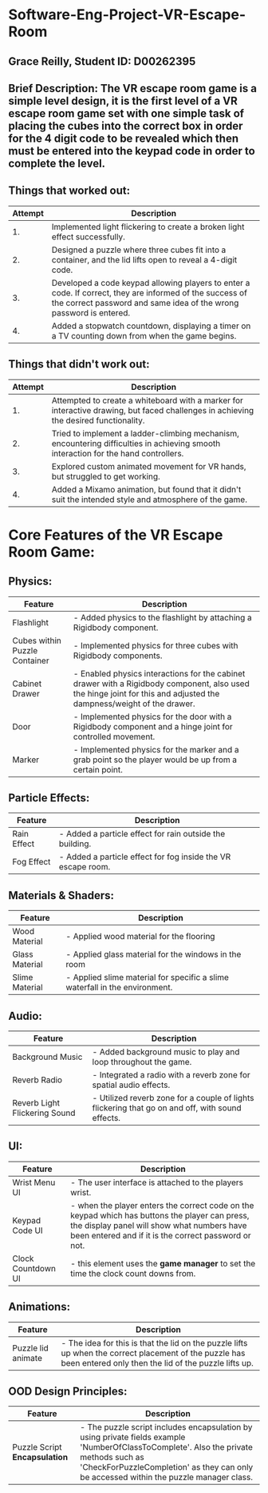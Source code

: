 ﻿# Software-Eng-Project-VR-Escape-Room
## Grace Reilly, Student ID: D00262395
## Brief Description: The VR escape room game is a simple level design, it is the first level of a VR escape room game set with one simple task of placing the cubes into the correct box in order for the 4 digit code to be revealed which then must be entered into the keypad code in order to complete the level. 

## Things that worked out:

| Attempt | Description |
| ------- | ----------- |
| 1.      | Implemented light flickering to create a broken light effect successfully. |
| 2.      | Designed a puzzle where three cubes fit into a container, and the lid lifts open to reveal a 4-digit code. |
| 3.      | Developed a code keypad allowing players to enter a code. If correct, they are informed of the success of the correct password and same idea of the wrong password is entered. |
| 4.      | Added a stopwatch countdown, displaying a timer on a TV counting down from when the game begins. |

## Things that didn't work out:

| Attempt | Description |
| ------- | ----------- |
| 1.      | Attempted to create a whiteboard with a marker for interactive drawing, but faced challenges in achieving the desired functionality. |
| 2.      | Tried to implement a ladder-climbing mechanism, encountering difficulties in achieving smooth interaction for the hand controllers. |
| 3.      | Explored custom animated movement for VR hands, but struggled to get working.|
| 4.      | Added a Mixamo animation, but found that it didn't suit the intended style and atmosphere of the game. |

# Core Features of the VR Escape Room Game:

## Physics:

| Feature | Description |
| ------- | ----------- |
| Flashlight | - Added physics to the flashlight by attaching a Rigidbody component. |
| Cubes within Puzzle Container | - Implemented physics for three cubes with Rigidbody components. |
| Cabinet Drawer | - Enabled physics interactions for the cabinet drawer with a Rigidbody component, also used the hinge joint for this and adjusted the dampness/weight of the drawer. |
| Door | - Implemented physics for the door with a Rigidbody component and a hinge joint for controlled movement. |
| Marker | - Implemented physics for the marker and a grab point so the player would be up from a certain point. |

## Particle Effects:

| Feature | Description |
| ------- | ----------- |
| Rain Effect | - Added a particle effect for rain outside the building. |
| Fog Effect | - Added a particle effect for fog inside the VR escape room. |

## Materials & Shaders:

| Feature | Description |
| ------- | ----------- |
| Wood Material | - Applied wood material for the flooring |
| Glass Material | - Applied glass material for the windows in the room |
| Slime Material | - Applied slime material for specific a slime waterfall in the environment. |

## Audio:

| Feature | Description |
| ------- | ----------- |
| Background Music | - Added background music to play and loop throughout the game. |
| Reverb Radio | - Integrated a radio with a reverb zone for spatial audio effects. |
| Reverb Light Flickering Sound | - Utilized reverb zone for a couple of lights flickering that go on and off, with sound effects. |


## UI:

| Feature | Description |
| ------- | ----------- |
| Wrist Menu UI | - The user interface is attached to the players wrist. |
| Keypad Code UI | - when the player enters the correct code on the keypad which has buttons the player can press, the display panel will show what numbers have been entered and if it is the correct password or not. |
| Clock Countdown UI | - this element uses the **game manager** to set the time the clock count downs from. |



## Animations:

| Feature | Description |
| ------- | ----------- |
| Puzzle lid animate | - The idea for this is that the lid on the puzzle lifts up when the correct placement of the puzzle has been entered only then the lid of the puzzle lifts up. |

## OOD Design Principles:

| Feature | Description |
| ------- | ----------- |
| Puzzle Script **Encapsulation** | - The puzzle script includes encapsulation by using private fields example 'NumberOfClassToComplete'. Also the private methods such as 'CheckForPuzzleCompletion' as they can only be accessed within the puzzle manager class. |


